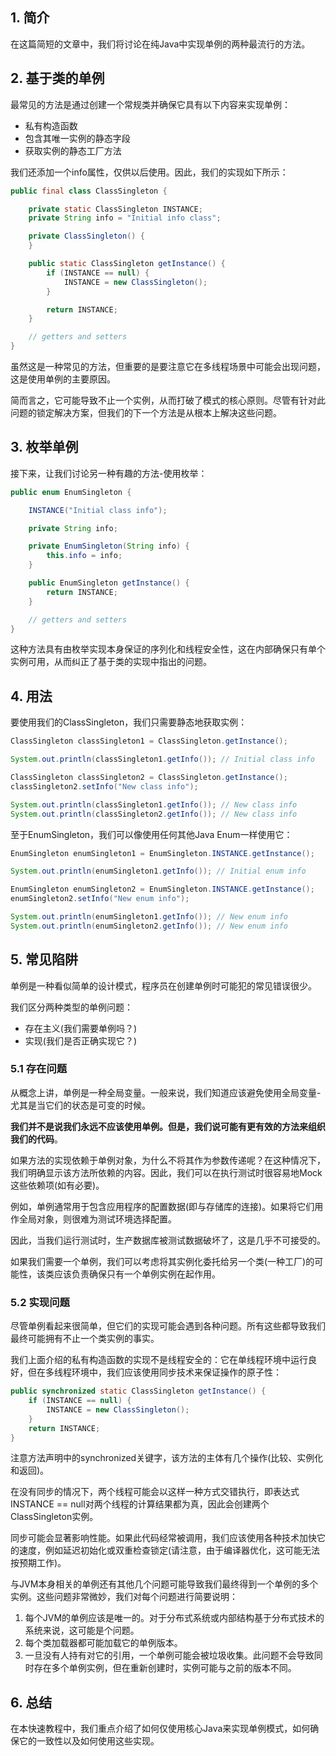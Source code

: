 ## 1. 简介

在这篇简短的文章中，我们将讨论在纯Java中实现单例的两种最流行的方法。

## 2. 基于类的单例

最常见的方法是通过创建一个常规类并确保它具有以下内容来实现单例：

-   私有构造函数
-   包含其唯一实例的静态字段
-   获取实例的静态工厂方法

我们还添加一个info属性，仅供以后使用。因此，我们的实现如下所示：

```java
public final class ClassSingleton {

    private static ClassSingleton INSTANCE;
    private String info = "Initial info class";

    private ClassSingleton() {
    }

    public static ClassSingleton getInstance() {
        if (INSTANCE == null) {
            INSTANCE = new ClassSingleton();
        }

        return INSTANCE;
    }

    // getters and setters
}
```

虽然这是一种常见的方法，但重要的是要注意它在多线程场景中可能会出现问题，这是使用单例的主要原因。

简而言之，它可能导致不止一个实例，从而打破了模式的核心原则。尽管有针对此问题的锁定解决方案，但我们的下一个方法是从根本上解决这些问题。

## 3. 枚举单例

接下来，让我们讨论另一种有趣的方法-使用枚举：

```java
public enum EnumSingleton {

    INSTANCE("Initial class info");

    private String info;

    private EnumSingleton(String info) {
        this.info = info;
    }

    public EnumSingleton getInstance() {
        return INSTANCE;
    }

    // getters and setters
}
```

这种方法具有由枚举实现本身保证的序列化和线程安全性，这在内部确保只有单个实例可用，从而纠正了基于类的实现中指出的问题。

## 4. 用法

要使用我们的ClassSingleton，我们只需要静态地获取实例：

```java
ClassSingleton classSingleton1 = ClassSingleton.getInstance();

System.out.println(classSingleton1.getInfo()); // Initial class info

ClassSingleton classSingleton2 = ClassSingleton.getInstance();
classSingleton2.setInfo("New class info");

System.out.println(classSingleton1.getInfo()); // New class info
System.out.println(classSingleton2.getInfo()); // New class info
```

至于EnumSingleton，我们可以像使用任何其他Java Enum一样使用它：

```java
EnumSingleton enumSingleton1 = EnumSingleton.INSTANCE.getInstance();

System.out.println(enumSingleton1.getInfo()); // Initial enum info

EnumSingleton enumSingleton2 = EnumSingleton.INSTANCE.getInstance();
enumSingleton2.setInfo("New enum info");

System.out.println(enumSingleton1.getInfo()); // New enum info
System.out.println(enumSingleton2.getInfo()); // New enum info
```

## 5. 常见陷阱

单例是一种看似简单的设计模式，程序员在创建单例时可能犯的常见错误很少。

我们区分两种类型的单例问题：

-   存在主义(我们需要单例吗？)
-   实现(我们是否正确实现它？)

### 5.1 存在问题

从概念上讲，单例是一种全局变量。一般来说，我们知道应该避免使用全局变量-尤其是当它们的状态是可变的时候。

**我们并不是说我们永远不应该使用单例。但是，我们说可能有更有效的方法来组织我们的代码**。

如果方法的实现依赖于单例对象，为什么不将其作为参数传递呢？在这种情况下，我们明确显示该方法所依赖的内容。因此，我们可以在执行测试时很容易地Mock这些依赖项(如有必要)。

例如，单例通常用于包含应用程序的配置数据(即与存储库的连接)。如果将它们用作全局对象，则很难为测试环境选择配置。

因此，当我们运行测试时，生产数据库被测试数据破坏了，这是几乎不可接受的。

如果我们需要一个单例，我们可以考虑将其实例化委托给另一个类(一种工厂)的可能性，该类应该负责确保只有一个单例实例在起作用。

### 5.2 实现问题

尽管单例看起来很简单，但它们的实现可能会遇到各种问题。所有这些都导致我们最终可能拥有不止一个类实例的事实。

我们上面介绍的私有构造函数的实现不是线程安全的：它在单线程环境中运行良好，但在多线程环境中，我们应该使用同步技术来保证操作的原子性：

```java
public synchronized static ClassSingleton getInstance() {
    if (INSTANCE == null) {
        INSTANCE = new ClassSingleton();
    }
    return INSTANCE;
}
```

注意方法声明中的synchronized关键字，该方法的主体有几个操作(比较、实例化和返回)。

在没有同步的情况下，两个线程可能会以这样一种方式交错执行，即表达式INSTANCE == null对两个线程的计算结果都为真，因此会创建两个ClassSingleton实例。

同步可能会显著影响性能。如果此代码经常被调用，我们应该使用各种技术加快它的速度，例如延迟初始化或双重检查锁定(请注意，由于编译器优化，这可能无法按预期工作)。

与JVM本身相关的单例还有其他几个问题可能导致我们最终得到一个单例的多个实例。这些问题非常微妙，我们对每个问题进行简要说明：

1.  每个JVM的单例应该是唯一的。对于分布式系统或内部结构基于分布式技术的系统来说，这可能是个问题。
2.  每个类加载器都可能加载它的单例版本。
3.  一旦没有人持有对它的引用，一个单例可能会被垃圾收集。此问题不会导致同时存在多个单例实例，但在重新创建时，实例可能与之前的版本不同。

## 6. 总结

在本快速教程中，我们重点介绍了如何仅使用核心Java来实现单例模式，如何确保它的一致性以及如何使用这些实现。
